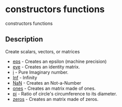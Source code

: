 

# constructors functions

constructors functions

## Description
Create scalars, vectors, or matrices


* [eps](eps.md) - Creates an epsilon (machine precision)
* [eye](eye.md) - Creates an identity matrix.
* [i](i.md) - Pure Imaginary number.
* [Inf](Inf.md) - Infinity
* [NaN](NaN.md) - Creates an Not-a-Number
* [ones](ones.md) - Creates an matrix made of ones.
* [pi](pi.md) - Ratio of circle's circumference to its diameter.
* [zeros](zeros.md) - Creates an matrix made of zeros.



